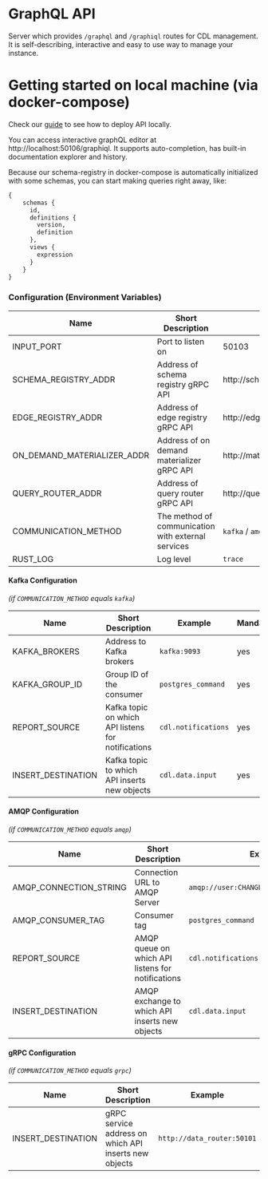 # GraphQL API

Server which provides `/graphql` and `/graphiql` routes for CDL management.
It is self-describing, interactive and easy to use way to manage your instance.

# Getting started on local machine (via docker-compose)

Check our [guide](../deployment/local/docker-compose.md) to see how to deploy API locally.

You can access interactive graphQL editor at http://localhost:50106/graphiql. It supports auto-completion, has built-in documentation explorer and history. 

Because our schema-registry in docker-compose is automatically initialized with some schemas, you can start making queries right away, like:

``` graphql
{
    schemas {
      id,
      definitions {
        version,
        definition
      },
      views {
        expression
      }
    }
}
```

### Configuration (Environment Variables)


| Name                        | Short Description                                  | Example                            | Mandatory | Default |
|-----------------------------|----------------------------------------------------|------------------------------------|-----------|---------|
| INPUT_PORT                  | Port to listen on                                  | 50103                              | yes       |         |
| SCHEMA_REGISTRY_ADDR        | Address of schema registry gRPC API                | http://schema_registry:50101       | yes       |         |
| EDGE_REGISTRY_ADDR          | Address of edge registry gRPC API                  | http://edge_registry:50110         | yes       |         |
| ON_DEMAND_MATERIALIZER_ADDR | Address of on demand materializer gRPC API         | http://materializer_ondemand:50108 | yes       |         |
| QUERY_ROUTER_ADDR           | Address of query router gRPC API                   | http://query_router:50103          | yes       |         |
| COMMUNICATION_METHOD        | The method of communication with external services | `kafka` / `amqp` / `grpc`          | yes       |         |
| RUST_LOG                    | Log level                                          | `trace`                            | no        |         |

#### Kafka Configuration
*(if `COMMUNICATION_METHOD` equals `kafka`)*

| Name               | Short Description                                  | Example             | Mandatory | Default |
|--------------------|----------------------------------------------------|---------------------|-----------|---------|
| KAFKA_BROKERS      | Address to Kafka brokers                           | `kafka:9093`        | yes       |         |
| KAFKA_GROUP_ID     | Group ID of the consumer                           | `postgres_command`  | yes       |         |
| REPORT_SOURCE      | Kafka topic on which API listens for notifications | `cdl.notifications` | yes       |         |
| INSERT_DESTINATION | Kafka topic to which API inserts new objects       | `cdl.data.input`    | yes       |         |

#### AMQP Configuration 
*(if `COMMUNICATION_METHOD` equals `amqp`)*

| Name                   | Short Description                                 | Example                                  | Mandatory | Default |
|------------------------|---------------------------------------------------|------------------------------------------|-----------|---------|
| AMQP_CONNECTION_STRING | Connection URL to AMQP Server                     | `amqp://user:CHANGEME@rabbitmq:5672/%2f` | yes       |         |
| AMQP_CONSUMER_TAG      | Consumer tag                                      | `postgres_command`                       | yes       |         |
| REPORT_SOURCE          | AMQP queue on which API listens for notifications | `cdl.notifications`                      | yes       |         |
| INSERT_DESTINATION     | AMQP exchange to which API inserts new objects    | `cdl.data.input`                         | yes       |         |

#### gRPC Configuration 
*(if `COMMUNICATION_METHOD` equals `grpc`)*

| Name               | Short Description                                     | Example                    | Mandatory | Default |
|--------------------|-------------------------------------------------------|----------------------------|-----------|---------|
| INSERT_DESTINATION | gRPC service address on which API inserts new objects | `http://data_router:50101` | yes       |         |

